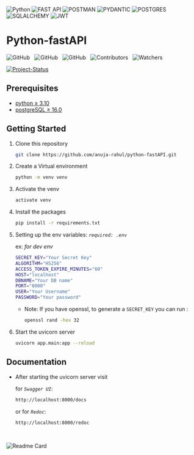 ![Python](https://img.shields.io/badge/-python-000?style=for-the-badge&logo=python)
![FAST API](https://img.shields.io/badge/-fast_api-000?style=for-the-badge&logo=fastapi)
![POSTMAN](https://img.shields.io/badge/-postman-000?style=for-the-badge&logo=postman)
![PYDANTIC](https://img.shields.io/badge/-pydantic-000?style=for-the-badge&logo=pydantic)
![POSTGRES](https://img.shields.io/badge/-postgresql-000?style=for-the-badge&logo=postgresql)
![SQLALCHEMY](https://img.shields.io/badge/-sqlalchemy-000?style=for-the-badge&logo=sqlalchemy)
![JWT](https://img.shields.io/badge/-JWT-000?style=for-the-badge&logo=json-web-tokens)

# Python-fastAPI

![GitHub](https://img.shields.io/github/forks/anuja-rahul/python-fastAPI?style&logo=github)
&nbsp;
![GitHub](https://img.shields.io/github/license/anuja-rahul/python-fastAPI?style&logo=github)
&nbsp;
![GitHub](https://img.shields.io/github/stars/anuja-rahul/python-fastAPI?style&logo=github)
&nbsp;
![Contributors](https://img.shields.io/github/contributors/anuja-rahul/python-fastAPI?style&logo=github)
&nbsp;
![Watchers](https://img.shields.io/github/watchers/anuja-rahul/python-fastAPI?style&logo=github)
&nbsp;

[![Project-Status](https://img.shields.io/badge/Project%20Status-adding_query_params-orange.svg)](https://github.com/anuja-rahul/portfolio-nextjs)
&nbsp;

<!--
[![Project-Version](https://img.shields.io/badge/Version-v0.1-green.svg)](https://github.com/anuja-rahul/python-fastAPI)
-->

## Prerequisites

<!-- - [git](https://git-scm.com/downloads) -->
- [python ≥ 3.10](https://www.python.org/downloads/)
- [postgreSQL ≥ 16.0](https://www.postgresql.org/download/)

## Getting Started

1. Clone this repository

   ```bash
   git clone https://github.com/anuja-rahul/python-fastAPI.git
   ```

2. Create a Virtual environment

   ```bash
   python -m venv venv
   ```

3. Activate the venv

   ```bash
   activate venv
   ```

4. Install the packages

   ```bash
   pip install -r requirements.txt
   ```

5. Setting up the env variables: _`required: .env`_

   ex: _for dev env_

   ```bash
   SECRET_KEY="Your Secret Key"
   ALGORITHM="HS256"
   ACCESS_TOKEN_EXPIRE_MINUTES="60"
   HOST="localhost"
   DBNAME="Your DB name"
   PORT="8000"
   USER="Your Username"
   PASSWORD="Your password"
   ```

   - Note: If you have openssl, to generate a `SECRET_KEY` you can run :

     ```bash
     openssl rand -hex 32
     ```

6. Start the uvicorn server

   ```bash
   uvicorn app.main:app --reload
   ```

## Documentation

- After starting the uvicorn server visit

  for _`Swagger UI`_:

  ```bash
  http://localhost:8000/docs
  ```

  or for _`Redoc`_:

  ```bash
  http://localhost:8000/redoc
  ```

&nbsp;
&nbsp;
&nbsp;

![Readme Card](https://github-readme-stats.vercel.app/api/pin/?username=anuja-rahul&repo=python-fastAPI&theme=nightowl)
